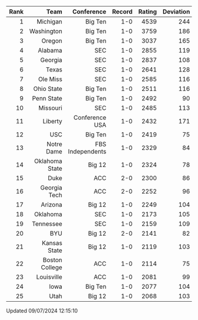 | Rank  | Team                 | Conference           | Record   | Rating | Deviation |
| ---:  | ---:                 | ---:                 | ---:     | ---:   | ---:      |
| 1     | Michigan             | Big Ten              | 1-0      | 4539   | 244       |
| 2     | Washington           | Big Ten              | 1-0      | 3759   | 186       |
| 3     | Oregon               | Big Ten              | 1-0      | 3037   | 165       |
| 4     | Alabama              | SEC                  | 1-0      | 2855   | 119       |
| 5     | Georgia              | SEC                  | 1-0      | 2837   | 108       |
| 6     | Texas                | SEC                  | 1-0      | 2641   | 128       |
| 7     | Ole Miss             | SEC                  | 1-0      | 2585   | 116       |
| 8     | Ohio State           | Big Ten              | 1-0      | 2511   | 116       |
| 9     | Penn State           | Big Ten              | 1-0      | 2492   | 90        |
| 10    | Missouri             | SEC                  | 1-0      | 2485   | 113       |
| 11    | Liberty              | Conference USA       | 1-0      | 2432   | 171       |
| 12    | USC                  | Big Ten              | 1-0      | 2419   | 75        |
| 13    | Notre Dame           | FBS Independents     | 1-0      | 2329   | 84        |
| 14    | Oklahoma State       | Big 12               | 1-0      | 2324   | 78        |
| 15    | Duke                 | ACC                  | 2-0      | 2300   | 86        |
| 16    | Georgia Tech         | ACC                  | 2-0      | 2252   | 96        |
| 17    | Arizona              | Big 12               | 1-0      | 2249   | 104       |
| 18    | Oklahoma             | SEC                  | 1-0      | 2173   | 105       |
| 19    | Tennessee            | SEC                  | 1-0      | 2159   | 109       |
| 20    | BYU                  | Big 12               | 2-0      | 2141   | 82        |
| 21    | Kansas State         | Big 12               | 1-0      | 2119   | 103       |
| 22    | Boston College       | ACC                  | 1-0      | 2114   | 75        |
| 23    | Louisville           | ACC                  | 1-0      | 2081   | 99        |
| 24    | Iowa                 | Big Ten              | 1-0      | 2077   | 104       |
| 25    | Utah                 | Big 12               | 1-0      | 2068   | 103       |

Updated 09/07/2024 12:15:10
